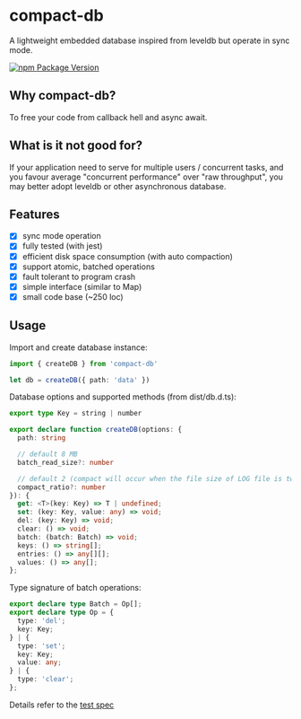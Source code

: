 # compact-db

A lightweight embedded database inspired from leveldb but operate in sync mode.

[![npm Package Version](https://img.shields.io/npm/v/compact-db.svg?maxAge=2592000)](https://www.npmjs.com/package/compact-db)

## Why compact-db?
To free your code from callback hell and async await.

## What is it not good for?
If your application need to serve for multiple users / concurrent tasks, and you favour average "concurrent performance" over "raw throughput", you may better adopt leveldb or other asynchronous database.

## Features
- [x] sync mode operation
- [x] fully tested (with jest)
- [x] efficient disk space consumption (with auto compaction)
- [x] support atomic, batched operations
- [x] fault tolerant to program crash
- [x] simple interface (similar to Map)
- [x] small code base (~250 loc)

## Usage

Import and create database instance:
```typescript
import { createDB } from 'compact-db'

let db = createDB({ path: 'data' })
```

Database options and supported methods (from dist/db.d.ts):
```typescript
export type Key = string | number

export declare function createDB(options: {
  path: string

  // default 8 MB
  batch_read_size?: number

  // default 2 (compact will occur when the file size of LOG file is twice as DATA file)
  compact_ratio?: number   
}): {
  get: <T>(key: Key) => T | undefined;
  set: (key: Key, value: any) => void;
  del: (key: Key) => void;
  clear: () => void;
  batch: (batch: Batch) => void;
  keys: () => string[];
  entries: () => any[][];
  values: () => any[];
};
```

Type signature of batch operations:
```typescript
export declare type Batch = Op[];
export declare type Op = {
  type: 'del';
  key: Key;
} | {
  type: 'set';
  key: Key;
  value: any;
} | {
  type: 'clear';
};
```

Details refer to the [test spec](./test/db.test.ts)
